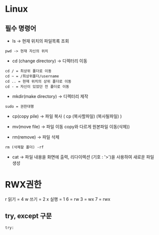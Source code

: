 # Linux
## 필수 명령어
- ls -> 현재 위치의 파일목록 조회
```
pwd -> 현재 자신의 위치
```
- cd (change directory) -> 디렉터리 이동
```
cd / = 최상위 폴더로 이동
cd ~ = /최상위폴더/username 
cd .. = 현재 위치의 상위 폴더로 이동
cd - = 자신이 있었던 전 폴더로 이동
```

- mkdir(make directory) -> 디렉터리 제작
```
sudo = 권한대행
```

- cp(copy pile) -> 파일 복사 ( cp (복사할파일) (복사될파일) )

- mv(move file) -> 파일 이동 copy와 다르게 원본파일 이동(삭제))
- rm(remove) -> 파일 삭제
```
rm (삭제할 폴더) -rf
```
- cat -> 파일 내용을 화면에 출력, 리다이렉션 (기호 : '>')을 사용하여 새로운 파일 생성

# RWX권한
r 읽기 = 4
w 쓰기 = 2
x 실행 = 1
6 = rw
3 = wx
7 = rwx

## try, except 구문
```
try:
  
```
